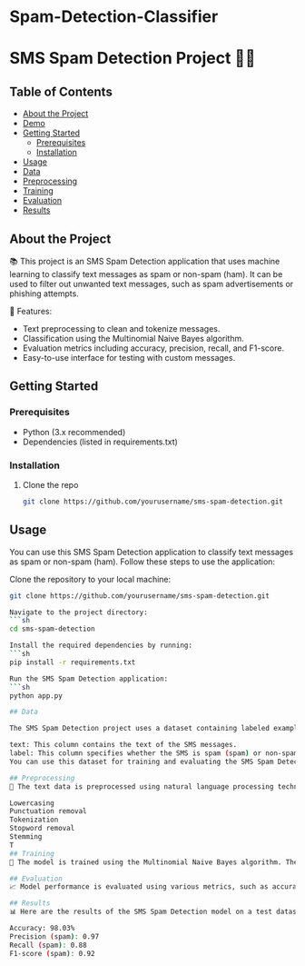 # Spam-Detection-Classifier

# SMS Spam Detection Project 📱🚫

## Table of Contents

- [About the Project](#about-the-project)
- [Demo](#demo)
- [Getting Started](#getting-started)
  - [Prerequisites](#prerequisites)
  - [Installation](#installation)
- [Usage](#usage)
- [Data](#data)
- [Preprocessing](#preprocessing)
- [Training](#training)
- [Evaluation](#evaluation)
- [Results](#results)

## About the Project

📚 This project is an SMS Spam Detection application that uses machine learning to classify text messages as spam or non-spam (ham). It can be used to filter out unwanted text messages, such as spam advertisements or phishing attempts.

🚀 Features:
- Text preprocessing to clean and tokenize messages.
- Classification using the Multinomial Naive Bayes algorithm.
- Evaluation metrics including accuracy, precision, recall, and F1-score.
- Easy-to-use interface for testing with custom messages.

## Getting Started

### Prerequisites

- Python (3.x recommended)
- Dependencies (listed in requirements.txt)

### Installation

1. Clone the repo
   ```sh
   git clone https://github.com/yourusername/sms-spam-detection.git

## Usage
You can use this SMS Spam Detection application to classify text messages as spam or non-spam (ham). Follow these steps to use the application:

Clone the repository to your local machine:
```sh
git clone https://github.com/yourusername/sms-spam-detection.git

Navigate to the project directory:
```sh
cd sms-spam-detection

Install the required dependencies by running:
```sh
pip install -r requirements.txt

Run the SMS Spam Detection application:
```sh
python app.py

## Data

The SMS Spam Detection project uses a dataset containing labeled examples of spam and non-spam text messages. You can find the dataset in the data directory of this repository. The dataset includes two main columns:

text: This column contains the text of the SMS messages.
label: This column specifies whether the SMS is spam (spam) or non-spam (ham).
You can use this dataset for training and evaluating the SMS Spam Detection model. To explore or modify the dataset, you can refer to the CSV files in the archive zip.

## Preprocessing
🧹 The text data is preprocessed using natural language processing techniques, including:

Lowercasing
Punctuation removal
Tokenization
Stopword removal
Stemming
T
## Training
🤖 The model is trained using the Multinomial Naive Bayes algorithm. The training process includes vectorizing the text data and fitting the classifier to the training set.

## Evaluation
📈 Model performance is evaluated using various metrics, such as accuracy, precision, recall, and F1-score. The evaluation results are displayed in the README.

## Results
📊 Here are the results of the SMS Spam Detection model on a test dataset:

Accuracy: 98.03%
Precision (spam): 0.97
Recall (spam): 0.88
F1-score (spam): 0.92
